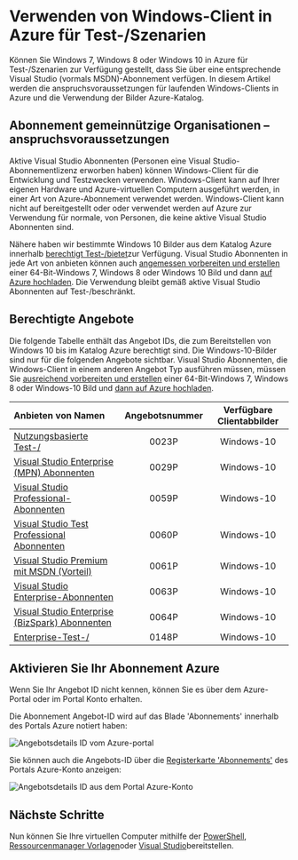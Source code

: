 <properties
   pageTitle="Verwenden von Windows-Client-Bilder für Test-/Szenarien | Microsoft Azure"
   description="So verwenden Sie die Vorteile der Visual Studio-Abonnements zur Bereitstellung von Windows 7/8/10 in Azure für Test-/Szenarien"
   services="virtual-machines-windows"
   documentationCenter=""
   authors="iainfoulds"
   manager="timlt"
   editor=""/>

<tags
   ms.service="virtual-machines-windows"
   ms.devlang="na"
   ms.topic="article"
   ms.tgt_pltfrm="vm-windows"
   ms.workload="infrastructure-services"
   ms.date="08/31/2016"
   ms.author="iainfou"/>

# <a name="using-windows-client-in-azure-for-devtest-scenarios"></a>Verwenden von Windows-Client in Azure für Test-/Szenarien

Können Sie Windows 7, Windows 8 oder Windows 10 in Azure für Test-/Szenarien zur Verfügung gestellt, dass Sie über eine entsprechende Visual Studio (vormals MSDN)-Abonnement verfügen. In diesem Artikel werden die anspruchsvoraussetzungen für laufenden Windows-Clients in Azure und die Verwendung der Bilder Azure-Katalog.


## <a name="subscription-eligibility"></a>Abonnement gemeinnützige Organisationen – anspruchsvoraussetzungen
Aktive Visual Studio Abonnenten (Personen eine Visual Studio-Abonnementlizenz erworben haben) können Windows-Client für die Entwicklung und Testzwecken verwenden. Windows-Client kann auf Ihrer eigenen Hardware und Azure-virtuellen Computern ausgeführt werden, in einer Art von Azure-Abonnement verwendet werden. Windows-Client kann nicht auf bereitgestellt oder oder verwendet werden auf Azure zur Verwendung für normale, von Personen, die keine aktive Visual Studio Abonnenten sind.

Nähere haben wir bestimmte Windows 10 Bilder aus dem Katalog Azure innerhalb [berechtigt Test-/bietet](#eligible-offers)zur Verfügung. Visual Studio Abonnenten in jede Art von anbieten können auch [angemessen vorbereiten und erstellen](virtual-machines-windows-prepare-for-upload-vhd-image.md) einer 64-Bit-Windows 7, Windows 8 oder Windows 10 Bild und dann [auf Azure hochladen](virtual-machines-windows-upload-image.md). Die Verwendung bleibt gemäß aktive Visual Studio Abonnenten auf Test-/beschränkt.


## <a name="eligible-offers"></a>Berechtigte Angebote
Die folgende Tabelle enthält das Angebot IDs, die zum Bereitstellen von Windows 10 bis im Katalog Azure berechtigt sind. Die Windows-10-Bilder sind nur für die folgenden Angebote sichtbar. Visual Studio Abonnenten, die Windows-Client in einem anderen Angebot Typ ausführen müssen, müssen Sie [ausreichend vorbereiten und erstellen](virtual-machines-windows-prepare-for-upload-vhd-image.md) einer 64-Bit-Windows 7, Windows 8 oder Windows-10 Bild und [dann auf Azure hochladen](virtual-machines-windows-upload-image.md).

| Anbieten von Namen | Angebotsnummer | Verfügbare Clientabbilder |
|:-----------|:------------:|:-----------------------:|
| [Nutzungsbasierte Test-/](https://azure.microsoft.com/offers/ms-azr-0023p/)                          | 0023P | Windows-10 |
| [Visual Studio Enterprise (MPN) Abonnenten](https://azure.microsoft.com/offers/ms-azr-0029p/)      | 0029P | Windows-10 |
| [Visual Studio Professional-Abonnenten](https://azure.microsoft.com/offers/ms-azr-0059p/)          | 0059P | Windows-10 |
| [Visual Studio Test Professional Abonnenten](https://azure.microsoft.com/offers/ms-azr-0060p/)     | 0060P | Windows-10 |
| [Visual Studio Premium mit MSDN (Vorteil)](https://azure.microsoft.com/offers/ms-azr-0061p/)       | 0061P | Windows-10 |
| [Visual Studio Enterprise-Abonnenten](https://azure.microsoft.com/offers/ms-azr-0063p/)            | 0063P | Windows-10 |
| [Visual Studio Enterprise (BizSpark) Abonnenten](https://azure.microsoft.com/offers/ms-azr-0064p/) | 0064P | Windows-10 |
| [Enterprise-Test-/](https://azure.microsoft.com/ofers/ms-azr-0148p/)                              | 0148P | Windows-10 |


## <a name="check-your-azure-subscription"></a>Aktivieren Sie Ihr Abonnement Azure
Wenn Sie Ihr Angebot ID nicht kennen, können Sie es über dem Azure-Portal oder im Portal Konto erhalten.

Die Abonnement Angebot-ID wird auf das Blade 'Abonnements' innerhalb des Portals Azure notiert haben:

![Angebotsdetails ID vom Azure-portal](./media/virtual-machines-windows-client-images/offer_id_azure_portal.png) 

Sie können auch die Angebots-ID über die [Registerkarte 'Abonnements'](http://account.windowsazure.com/Subscriptions) des Portals Azure-Konto anzeigen:

![Angebotsdetails ID aus dem Portal Azure-Konto](./media/virtual-machines-windows-client-images/offer_id_azure_account_portal.png) 


## <a name="next-steps"></a>Nächste Schritte
Nun können Sie Ihre virtuellen Computer mithilfe der [PowerShell](virtual-machines-windows-ps-create.md), [Ressourcenmanager Vorlagen](virtual-machines-windows-ps-template.md)oder [Visual Studio](../vs-azure-tools-resource-groups-deployment-projects-create-deploy.md)bereitstellen.
